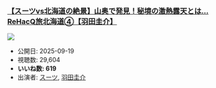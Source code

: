 ### [【スーツvs北海道の絶景】山奥で発見！秘境の激熱露天とは…ReHacQ旅北海道④【羽田圭介】](https://www.youtube.com/watch?v=NBzmoxG8ytY)
[![](https://img.youtube.com/vi/NBzmoxG8ytY/sddefault.jpg)](https://www.youtube.com/watch?v=NBzmoxG8ytY)
-   公開日: 2025-09-19
-   視聴数: 29,604
-   **いいね数: 619**
-   出演者: [スーツ](/rehacq_fan/people/スーツ "wikilink"), [羽田圭介](/rehacq_fan/people/羽田圭介 "wikilink")
